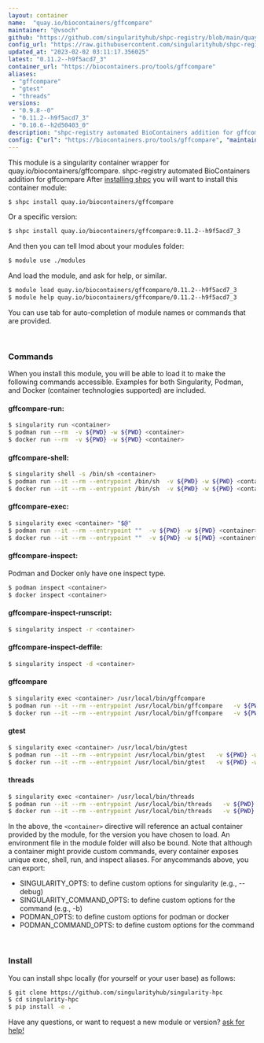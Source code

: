 ```yaml
---
layout: container
name:  "quay.io/biocontainers/gffcompare"
maintainer: "@vsoch"
github: "https://github.com/singularityhub/shpc-registry/blob/main/quay.io/biocontainers/gffcompare/container.yaml"
config_url: "https://raw.githubusercontent.com/singularityhub/shpc-registry/main/quay.io/biocontainers/gffcompare/container.yaml"
updated_at: "2023-02-02 03:11:17.356025"
latest: "0.11.2--h9f5acd7_3"
container_url: "https://biocontainers.pro/tools/gffcompare"
aliases:
 - "gffcompare"
 - "gtest"
 - "threads"
versions:
 - "0.9.8--0"
 - "0.11.2--h9f5acd7_3"
 - "0.10.6--h2d50403_0"
description: "shpc-registry automated BioContainers addition for gffcompare"
config: {"url": "https://biocontainers.pro/tools/gffcompare", "maintainer": "@vsoch", "description": "shpc-registry automated BioContainers addition for gffcompare", "latest": {"0.11.2--h9f5acd7_3": "sha256:ca2d1a6c3f3aee5e98f8f768bccba01fc84d94f3880d361ca1420f3a1845929b"}, "tags": {"0.9.8--0": "sha256:52eaf3065657c4105197fb8b5e62fd4211ec160c1004f9619c3e0bb2feb87749", "0.11.2--h9f5acd7_3": "sha256:ca2d1a6c3f3aee5e98f8f768bccba01fc84d94f3880d361ca1420f3a1845929b", "0.10.6--h2d50403_0": "sha256:9e3a7a0f3bd2a928b28ae9fc31cc1da028908b567c178e8d5a3197df0d91a729"}, "docker": "quay.io/biocontainers/gffcompare", "aliases": {"gffcompare": "/usr/local/bin/gffcompare", "gtest": "/usr/local/bin/gtest", "threads": "/usr/local/bin/threads"}}
---
```


This module is a singularity container wrapper for quay.io/biocontainers/gffcompare.
shpc-registry automated BioContainers addition for gffcompare
After [installing shpc](#install) you will want to install this container module:


```bash
$ shpc install quay.io/biocontainers/gffcompare
```

Or a specific version:

```bash
$ shpc install quay.io/biocontainers/gffcompare:0.11.2--h9f5acd7_3
```

And then you can tell lmod about your modules folder:

```bash
$ module use ./modules
```

And load the module, and ask for help, or similar.

```bash
$ module load quay.io/biocontainers/gffcompare/0.11.2--h9f5acd7_3
$ module help quay.io/biocontainers/gffcompare/0.11.2--h9f5acd7_3
```

You can use tab for auto-completion of module names or commands that are provided.

<br>

### Commands

When you install this module, you will be able to load it to make the following commands accessible.
Examples for both Singularity, Podman, and Docker (container technologies supported) are included.

#### gffcompare-run:

```bash
$ singularity run <container>
$ podman run --rm  -v ${PWD} -w ${PWD} <container>
$ docker run --rm  -v ${PWD} -w ${PWD} <container>
```

#### gffcompare-shell:

```bash
$ singularity shell -s /bin/sh <container>
$ podman run --it --rm --entrypoint /bin/sh  -v ${PWD} -w ${PWD} <container>
$ docker run --it --rm --entrypoint /bin/sh  -v ${PWD} -w ${PWD} <container>
```

#### gffcompare-exec:

```bash
$ singularity exec <container> "$@"
$ podman run --it --rm --entrypoint ""  -v ${PWD} -w ${PWD} <container> "$@"
$ docker run --it --rm --entrypoint ""  -v ${PWD} -w ${PWD} <container> "$@"
```

#### gffcompare-inspect:

Podman and Docker only have one inspect type.

```bash
$ podman inspect <container>
$ docker inspect <container>
```

#### gffcompare-inspect-runscript:

```bash
$ singularity inspect -r <container>
```

#### gffcompare-inspect-deffile:

```bash
$ singularity inspect -d <container>
```


#### gffcompare

```bash
$ singularity exec <container> /usr/local/bin/gffcompare
$ podman run --it --rm --entrypoint /usr/local/bin/gffcompare   -v ${PWD} -w ${PWD} <container> -c " $@"
$ docker run --it --rm --entrypoint /usr/local/bin/gffcompare   -v ${PWD} -w ${PWD} <container> -c " $@"
```


#### gtest

```bash
$ singularity exec <container> /usr/local/bin/gtest
$ podman run --it --rm --entrypoint /usr/local/bin/gtest   -v ${PWD} -w ${PWD} <container> -c " $@"
$ docker run --it --rm --entrypoint /usr/local/bin/gtest   -v ${PWD} -w ${PWD} <container> -c " $@"
```


#### threads

```bash
$ singularity exec <container> /usr/local/bin/threads
$ podman run --it --rm --entrypoint /usr/local/bin/threads   -v ${PWD} -w ${PWD} <container> -c " $@"
$ docker run --it --rm --entrypoint /usr/local/bin/threads   -v ${PWD} -w ${PWD} <container> -c " $@"
```



In the above, the `<container>` directive will reference an actual container provided
by the module, for the version you have chosen to load. An environment file in the
module folder will also be bound. Note that although a container
might provide custom commands, every container exposes unique exec, shell, run, and
inspect aliases. For anycommands above, you can export:

 - SINGULARITY_OPTS: to define custom options for singularity (e.g., --debug)
 - SINGULARITY_COMMAND_OPTS: to define custom options for the command (e.g., -b)
 - PODMAN_OPTS: to define custom options for podman or docker
 - PODMAN_COMMAND_OPTS: to define custom options for the command

<br>

### Install

You can install shpc locally (for yourself or your user base) as follows:

```bash
$ git clone https://github.com/singularityhub/singularity-hpc
$ cd singularity-hpc
$ pip install -e .
```

Have any questions, or want to request a new module or version? [ask for help!](https://github.com/singularityhub/singularity-hpc/issues)